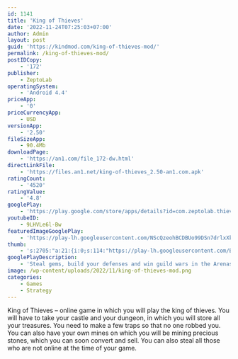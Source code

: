 ```yaml
---
id: 1141
title: 'King of Thieves'
date: '2022-11-24T07:25:03+07:00'
author: Admin
layout: post
guid: 'https://kindmod.com/king-of-thieves-mod/'
permalink: /king-of-thieves-mod/
postIDCopy:
    - '172'
publisher:
    - ZeptoLab
operatingSystem:
    - 'Android 4.4'
priceApp:
    - '0'
priceCurrencyApp:
    - USD
versionApp:
    - '2.50'
fileSizeApp:
    - 90.4Mb
downloadPage:
    - 'https://an1.com/file_172-dw.html'
directLinkFile:
    - 'https://files.an1.net/king-of-thieves_2.50-an1.com.apk'
ratingCount:
    - '4520'
ratingValue:
    - '4.8'
googlePlay:
    - 'https://play.google.com/store/apps/details?id=com.zeptolab.thieves.google'
youtubeID:
    - 9LHVLe6l-Bw
featuredImageGooglePlay:
    - 'https://play-lh.googleusercontent.com/NScQzeohBCDBUo99DSn7drlxXkOpkrMvdEBOJYVFdM4mJ0sOGJnDCbUWg9CLveIU60U'
thumb:
    - 's:2705:"a:21:{i:0;s:114:"https://play-lh.googleusercontent.com/BPVU1uxVIK_gZy_JS5Lbsa_TQ0TKeR-18hhrZW5kfL-aBTGgHTZvLyM8zjMWbkispQ=w526-h296";i:1;s:116:"https://play-lh.googleusercontent.com/WQssPallS3KVSFj0O5Wll8q1-UjJNLBFQXw1N3_i6oTir588KLMHISj90F3RxLU3Vwy7=w526-h296";i:2;s:116:"https://play-lh.googleusercontent.com/W4WzZmMJDDV4kMylHYuPeXqrHvjw9AKhV-BafMB1SGLAlrg-z8A9uQpS_a1_M1XI5nJ6=w526-h296";i:3;s:115:"https://play-lh.googleusercontent.com/-HlAniNDXPiKO7sQRP8XmcZ_ULvuB4hXUFRZNcYMBYYWy4Yt3xjib_9AS_EDFgBV6bE=w526-h296";i:4;s:115:"https://play-lh.googleusercontent.com/5cf6zOz1Uplf0FlXplcGmT04WEZvMSx862QCmlcFSKMQQs9gNWxoFBVFz38Dx3LGsZE=w526-h296";i:5;s:115:"https://play-lh.googleusercontent.com/VPn0im3dKmMWomcNrUTSDRmkGyjvvVHtIKTS3IJfMPeUDXS-Dz1X41MPx5tn7gI1NBM=w526-h296";i:6;s:115:"https://play-lh.googleusercontent.com/LK20R7EpRtHJd_2-5BUXLyNG-E86yby2rSntwt_i2K2lXPFjBzhI7Q6jT5f-P5WpggY=w526-h296";i:7;s:115:"https://play-lh.googleusercontent.com/RsamUKgHug8rOY3kR8M5wB5EA-Oyb_EPi7VCYBjEH-fv2OIMrDF_OOzLlsvHpOVxgZ0=w526-h296";i:8;s:116:"https://play-lh.googleusercontent.com/EtPM1L0AcUVDYR1RILPOeMWoZEkZOOMzSYIKBO1RzKysLliXQnZJ3xyPtWQncYMXd4-b=w526-h296";i:9;s:114:"https://play-lh.googleusercontent.com/W6cUb4zljXloAlmoyjCSc9RyETyMVGGq6jymoskvZEUBDPOM13nOC8kJZawRCyOA9Q=w526-h296";i:10;s:116:"https://play-lh.googleusercontent.com/9j9jYrORut2GuKQphXCFtqe0fD_qfwj9LzA4qNWfky8jviPJe6ndxZ0eA4ZueepNg7WY=w526-h296";i:11;s:115:"https://play-lh.googleusercontent.com/JFSt3kuGuTxUOXuOyFyx9H0Q4ihOGax39Zi9bRHU0tAPMeZE1rBYxmYMbFTdriyfda4=w526-h296";i:12;s:112:"https://play-lh.googleusercontent.com/kNKTp_AGLK5GzONE92BZcHvngYAUFM8CT1OZn6ZLmYHzgHvHzlj7EXsBAAPzKMbd=w526-h296";i:13;s:115:"https://play-lh.googleusercontent.com/rT2roQgtN-d1S2fhtwqIZs6X8lDeEM9YITzuej_K89nf-C4pzV52RCbvan27455pSfw=w526-h296";i:14;s:115:"https://play-lh.googleusercontent.com/w06A2cuTJNAUNNfZZebunKuyIg9rwbBVSNMZ1RP6H2TjiYr2plP57805zCjrKqq9c94=w526-h296";i:15;s:116:"https://play-lh.googleusercontent.com/SEJKueypAlQFtGq443qRKNdIoCTur_kc8PY8puD6d89UwlBkj4OYHCbNnRytm5Fn5bLf=w526-h296";i:16;s:115:"https://play-lh.googleusercontent.com/fJsRgCRxEI6YNcVIttQnz-LknPfjP1pItICZ3DbohBdC2b9SeeYG3Tidbf4fQhXR5IE=w526-h296";i:17;s:114:"https://play-lh.googleusercontent.com/dy-4Bf9Q8hUHMvUftFOJfAWdz7Mts2FU4stz9-2SKOvTG5NvJq7nFG69ODDhG0HP0g=w526-h296";i:18;s:115:"https://play-lh.googleusercontent.com/_Bi7sdCzr-a6LRjPID__I5h3kgUkKiq8dx7y_LYlVUfuyp-XaunSv4leyxO3fPTvzkA=w526-h296";i:19;s:114:"https://play-lh.googleusercontent.com/IL6ForIRzs7aoV2ejHSIDvbulSQflNmAgx9SWtY3h_1FtCAss-PW6spvCNEOrkXhcg=w526-h296";i:20;s:116:"https://play-lh.googleusercontent.com/nmjaRcaVH-yz_BjnAZ9GrhuUaeDqnqMYZapDzzM1NrqPIMBIwfn_zFgr2pHXX4B7dCaF=w526-h296";}";'
googlePlayDescription:
    - 'Steal gems, build your defenses and win guild wars in the Arenas in this unique blend of arcade, platform and multiplayer PVP game!. Compete with players around the world! Create your own guild of thieves and break into the enemy’s dungeons.. Learn ancient spells to become the most feared thief in the game!'
image: /wp-content/uploads/2022/11/king-of-thieves-mod.png
categories:
    - Games
    - Strategy
---
```


King of Thieves – online game in which you will play the king of thieves. You will have to take your castle and your dungeon, in which you will store all your treasures. You need to make a few traps so that no one robbed you. You can also have your own mines on which you will be mining precious stones, which you can soon convert and sell. You can also steal all those who are not online at the time of your game.